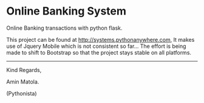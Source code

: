 # Online Banking System
Online Banking transactions with python flask.

This project can be found at http://systems.pythonanywhere.com, It makes use of Jquery Mobile which is not consistent so far...
The effort is being made to shift to Bootstrap so that the project stays stable on all platforms.

______________________________________________________________________

Kind Regards,

Amin Matola.

(Pythonista)
